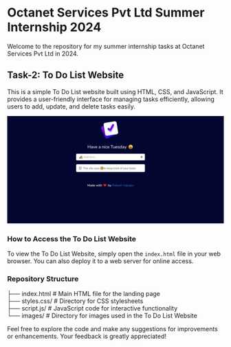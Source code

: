 # Octanet Services Pvt Ltd Summer Internship 2024

Welcome to the repository for my summer internship tasks at Octanet Services Pvt Ltd in 2024.

## Task-2: To Do List Website

This is a simple To Do List website built using HTML, CSS, and JavaScript. It provides a user-friendly interface for managing tasks efficiently, allowing users to add, update, and delete tasks easily.

![To Do List Website](images/todolist.jpeg)

### How to Access the To Do List Website

To view the To Do List Website, simply open the `index.html` file in your web browser. You can also deploy it to a web server for online access.

### Repository Structure

├── index.html # Main HTML file for the landing page<br/>
├── styles.css/ # Directory for CSS stylesheets<br/>
├── script.js/ # JavaScript code for interactive functionality<br/>
└── images/ # Directory for images used in the To Do List Website<br/>

Feel free to explore the code and make any suggestions for improvements or enhancements. Your feedback is greatly appreciated!